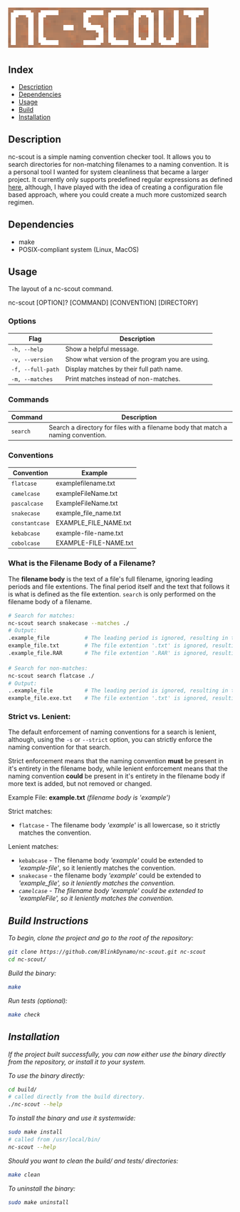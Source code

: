 # ![nc-scout](img/nc-scout.png)

## Index
* [Description](#description)
* [Dependencies](#dependencies)
* [Usage](#usage)
* [Build](#build-instructions)
* [Installation](#installation)

## Description
nc-scout is a simple naming convention checker tool. It allows you to search directories for non-matching filenames to a naming convention. It is a personal tool I wanted for system cleanliness that became a larger project. It currently only supports predefined regular expressions as defined [here](src/naming.c), although, I have played with the idea of creating a configuration file based approach, where you could create a much more customized search regimen.

## Dependencies
* make
* POSIX-compliant system (Linux, MacOS)

## Usage
The layout of a nc-scout command.

nc-scout [OPTION]? [COMMAND] [CONVENTION] [DIRECTORY]

### Options
| Flag              | Description                                                |
|-------------------|------------------------------------------------------------|
| `-h, --help`      | Show a helpful message.                                    |
| `-v, --version`   | Show what version of the program you are using.            |
| `-f, --full-path` | Display matches by their full path name.                   |
| `-m, --matches`   | Print matches instead of non-matches.                      |

### Commands
|Command   | Description                                                                       |
|----------|-----------------------------------------------------------------------------------| 
| `search` | Search a directory for files with a filename body that match a naming convention. |


### Conventions
| Convention        | Example                                                    |
|-------------------|------------------------------------------------------------|
| `flatcase`        | examplefilename.txt                                        |
| `camelcase`       | exampleFileName.txt                                        |
| `pascalcase`      | ExampleFileName.txt                                        |
| `snakecase`       | example_file_name.txt                                      |
| `constantcase`    | EXAMPLE_FILE_NAME.txt                                      |
| `kebabcase`       | example-file-name.txt                                      |
| `cobolcase`       | EXAMPLE-FILE-NAME.txt                                      |

### What is the Filename Body of a Filename?
The **filename body** is the text of a file's full filename, ignoring leading periods and file extentions. The final period itself and the text that follows it is what is defined as the file extention. `search` is only performed on the filename body of a filename.

```bash
# Search for matches:
nc-scout search snakecase --matches ./
# Output:
.example_file           # The leading period is ignored, resulting in the filename body 'example_file', which is snakecase.
example_file.txt        # The file extention '.txt' is ignored, resulting in the filename body 'example_file', which is snakecase.
.example_file.RAR       # The file extention '.RAR' is ignored, resulting in the filename body 'example_file', which is snakecase.

# Search for non-matches: 
nc-scout search flatcase ./
# Output:
..example_file          # The leading period is ignored, resulting in the filename body '.example', which is not snakecase.
example_file.exe.txt    # The file extention '.txt' is ignored, resulting in the filename body 'example_file.exe', which is not snakecase.

```

### Strict vs. Lenient:
The default enforcement of naming conventions for a search is lenient, although, using
the `-s` or `--strict` option, you can strictly enforce the naming convention for that search.

Strict enforcement means that the naming convention **must** be present in it's entirety in the filename body, while lenient enforcement means that the naming convention **could** be present in it's entirety in the filename body if more text is added, but not removed or changed.

Example File: **example.txt** <em>(filename body is 'example')</em>

Strict matches:
* `flatcase` - The filename body <em>'example'</em> is all lowercase, so it strictly matches the convention.

Lenient matches:
* `kebabcase` - The filename body <em>'example'</em> could be extended to <em>'example-file'</em>, so it leniently matches the convention.
* `snakecase` - the filename body <em>'example'</em> could be extended to <em>'example_file', so it leniently matches the convention.
* `camelcase` - The filename body <em>'example'</em> could be extended to <em>'exampleFile', so it leniently matches the convention.

## Build Instructions
To begin, clone the project and go to the root of the repository:
```bash
git clone https://github.com/BlinkDynamo/nc-scout.git nc-scout
cd nc-scout/
```

Build the binary:
```bash
make
``` 

Run tests (optional):
```bash
make check
```

## Installation
If the project built successfully, you can now either use the binary directly from the repository, or install it to your system.

To use the binary directly:
```bash
cd build/
# called directly from the build directory.
./nc-scout --help
```

To install the binary and use it systemwide:
```bash
sudo make install
# called from /usr/local/bin/
nc-scout --help
```

Should you want to clean the build/ and tests/ directories:
```bash
make clean
```

To uninstall the binary:
```bash
sudo make uninstall
```
